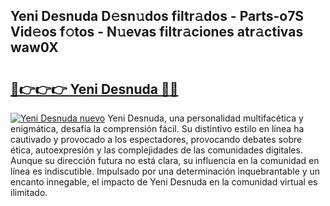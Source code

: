 ## Yeni Desnuda D𝚎sn𝚞dos filtr𝚊dos - Parts-o7S Vid𝚎os f𝚘tos - N𝚞evas filtr𝚊ciones atr𝚊ctivas waw0X

# <h2><a href="http://mba835b.tromn.icu/?c=Yeni+Desnuda">🔗👉👉👉 Yeni Desnuda 🔗🔗</a></h2>

[![Yeni Desnuda nuevo](https://i.imgur.com/pEAQMta.gif)](http://mba835b.tromn.icu/?c=Yeni+Desnuda)
Yeni Desnuda, una personalidad multifacética y enigmática, desafía la comprensión fácil. Su distintivo estilo en línea ha cautivado y provocado a los espectadores, provocando debates sobre ética, autoexpresión y las complejidades de las comunidades digitales. Aunque su dirección futura no está clara, su influencia en la comunidad en línea es indiscutible. Impulsado por una determinación inquebrantable y un encanto innegable, el impacto de Yeni Desnuda en la comunidad virtual es ilimitado.
